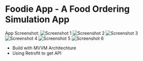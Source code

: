 # Foodie App - A Food Ordering Simulation App

App Screenshot:
![Screenshot 1](https://github.com/tpnguyen04/FoodieApp/blob/master/app/src/main/res/drawable/screenshot1.png)
![Screenshot 2](https://github.com/tpnguyen04/FoodieApp/blob/master/app/src/main/res/drawable/screenshot2.png)
![Screenshot 3](https://github.com/tpnguyen04/FoodieApp/blob/master/app/src/main/res/drawable/screenshot3.png)
![Screenshot 4](https://github.com/tpnguyen04/FoodieApp/blob/master/app/src/main/res/drawable/screenshot4.png)
![Screenshot 5](https://github.com/tpnguyen04/FoodieApp/blob/master/app/src/main/res/drawable/screenshot5.png)
![Screenshot 6](https://github.com/tpnguyen04/FoodieApp/blob/master/app/src/main/res/drawable/screenshot6.png)

* Build with MVVM Architechture
* Using Retrofit to get API
